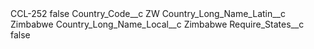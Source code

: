 <?xml version="1.0" encoding="UTF-8"?>
<CustomMetadata xmlns="http://soap.sforce.com/2006/04/metadata" xmlns:xsi="http://www.w3.org/2001/XMLSchema-instance" xmlns:xsd="http://www.w3.org/2001/XMLSchema">
    <label>CCL-252</label>
    <protected>false</protected>
    <values>
        <field>Country_Code__c</field>
        <value xsi:type="xsd:string">ZW</value>
    </values>
    <values>
        <field>Country_Long_Name_Latin__c</field>
        <value xsi:type="xsd:string">Zimbabwe</value>
    </values>
    <values>
        <field>Country_Long_Name_Local__c</field>
        <value xsi:type="xsd:string">Zimbabwe</value>
    </values>
    <values>
        <field>Require_States__c</field>
        <value xsi:type="xsd:boolean">false</value>
    </values>
</CustomMetadata>
